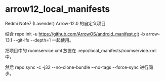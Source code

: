 # arrow12_local_manifests
Redmi Note7 (Lavender) Arrow-12.0 的自定义项目

结合 repo init -u https://github.com/ArrowOS/android_manifest.git -b arrow-13.1 --git-lfs --depth=1 一起使用。

把项目中的 roomservice.xml 放置在 .repo/local_manifests/roomservice.xml 中，

然后 repo sync -c -j32 --no-clone-bundle --no-tags --force-sync 进行同步。


